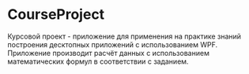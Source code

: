 # CourseProject
Курсовой проект - приложение для применения на практике знаний построения десктопных приложений с использованием WPF. Приложение производит расчёт данных с использованием математических формул в соответствии с заданием.
